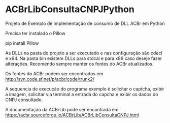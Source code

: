 # ACBrLibConsultaCNPJPython

Projeto de Exemplo de implementação de consumo de DLL ACBr em Python

Precisa ter instalado o Pillow

pip install Pillow

As DLLs na pasta do projeto a ser executado e nas configuração são cdecl e x64. Na pasta bin existem DLLs para stdcal e para x86 caso deseje fazer alterações. Recomendo sempre manter os fontes do ACBr atualizados.

Os fontes do ACBr podem ser encontrados em http://svn.code.sf.net/p/acbr/code/trunk2/

A sequencia de execução do programa exemplo é solicitar o captcha, exibir a imagem, solicitar via terminal a entrada do capcha e exibir os dados do CNPJ consultado.

A documentação da ACBrLib pode ser encontrada em https://acbr.sourceforge.io/ACBrLib/ACBrLibConsultaCNPJ.html

